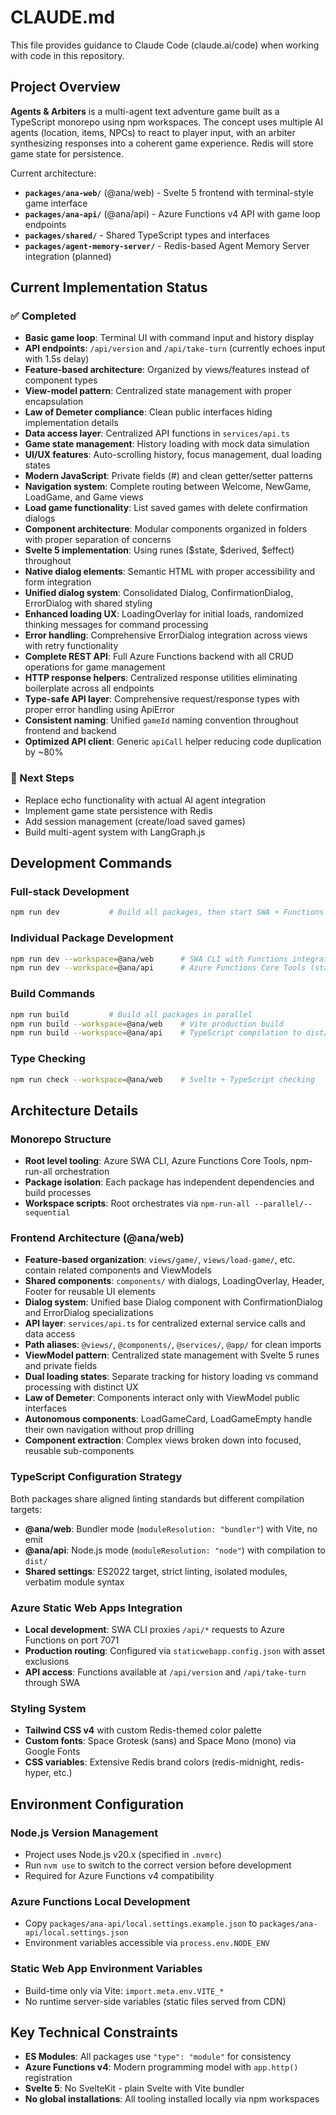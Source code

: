 # CLAUDE.md

This file provides guidance to Claude Code (claude.ai/code) when working with code in this repository.

## Project Overview

**Agents & Arbiters** is a multi-agent text adventure game built as a TypeScript monorepo using npm workspaces. The concept uses multiple AI agents (location, items, NPCs) to react to player input, with an arbiter synthesizing responses into a coherent game experience. Redis will store game state for persistence.

Current architecture:

- **`packages/ana-web/`** (@ana/web) - Svelte 5 frontend with terminal-style game interface
- **`packages/ana-api/`** (@ana/api) - Azure Functions v4 API with game loop endpoints
- **`packages/shared/`** - Shared TypeScript types and interfaces
- **`packages/agent-memory-server/`** - Redis-based Agent Memory Server integration (planned)

## Current Implementation Status

### ✅ Completed

- **Basic game loop**: Terminal UI with command input and history display
- **API endpoints**: `/api/version` and `/api/take-turn` (currently echoes input with 1.5s delay)
- **Feature-based architecture**: Organized by views/features instead of component types
- **View-model pattern**: Centralized state management with proper encapsulation
- **Law of Demeter compliance**: Clean public interfaces hiding implementation details
- **Data access layer**: Centralized API functions in `services/api.ts`
- **Game state management**: History loading with mock data simulation
- **UI/UX features**: Auto-scrolling history, focus management, dual loading states
- **Modern JavaScript**: Private fields (#) and clean getter/setter patterns
- **Navigation system**: Complete routing between Welcome, NewGame, LoadGame, and Game views
- **Load game functionality**: List saved games with delete confirmation dialogs
- **Component architecture**: Modular components organized in folders with proper separation of concerns
- **Svelte 5 implementation**: Using runes ($state, $derived, $effect) throughout
- **Native dialog elements**: Semantic HTML with proper accessibility and form integration
- **Unified dialog system**: Consolidated Dialog, ConfirmationDialog, ErrorDialog with shared styling
- **Enhanced loading UX**: LoadingOverlay for initial loads, randomized thinking messages for command processing
- **Error handling**: Comprehensive ErrorDialog integration across views with retry functionality
- **Complete REST API**: Full Azure Functions backend with all CRUD operations for game management
- **HTTP response helpers**: Centralized response utilities eliminating boilerplate across all endpoints
- **Type-safe API layer**: Comprehensive request/response types with proper error handling using ApiError
- **Consistent naming**: Unified `gameId` naming convention throughout frontend and backend
- **Optimized API client**: Generic `apiCall` helper reducing code duplication by ~80%

### 🚧 Next Steps

- Replace echo functionality with actual AI agent integration
- Implement game state persistence with Redis
- Add session management (create/load saved games)
- Build multi-agent system with LangGraph.js

## Development Commands

### Full-stack Development

```bash
npm run dev           # Build all packages, then start SWA + Functions in parallel
```

### Individual Package Development

```bash
npm run dev --workspace=@ana/web      # SWA CLI with Functions integration
npm run dev --workspace=@ana/api      # Azure Functions Core Tools (standalone)
```

### Build Commands

```bash
npm run build         # Build all packages in parallel
npm run build --workspace=@ana/web    # Vite production build
npm run build --workspace=@ana/api    # TypeScript compilation to dist/
```

### Type Checking

```bash
npm run check --workspace=@ana/web    # Svelte + TypeScript checking
```

## Architecture Details

### Monorepo Structure

- **Root level tooling**: Azure SWA CLI, Azure Functions Core Tools, npm-run-all orchestration
- **Package isolation**: Each package has independent dependencies and build processes
- **Workspace scripts**: Root orchestrates via `npm-run-all --parallel/--sequential`

### Frontend Architecture (@ana/web)

- **Feature-based organization**: `views/game/`, `views/load-game/`, etc. contain related components and ViewModels
- **Shared components**: `components/` with dialogs, LoadingOverlay, Header, Footer for reusable UI elements
- **Dialog system**: Unified base Dialog component with ConfirmationDialog and ErrorDialog specializations
- **API layer**: `services/api.ts` for centralized external service calls and data access
- **Path aliases**: `@views/`, `@components/`, `@services/`, `@app/` for clean imports
- **ViewModel pattern**: Centralized state management with Svelte 5 runes and private fields
- **Dual loading states**: Separate tracking for history loading vs command processing with distinct UX
- **Law of Demeter**: Components interact only with ViewModel public interfaces
- **Autonomous components**: LoadGameCard, LoadGameEmpty handle their own navigation without prop drilling
- **Component extraction**: Complex views broken down into focused, reusable sub-components

### TypeScript Configuration Strategy

Both packages share aligned linting standards but different compilation targets:

- **@ana/web**: Bundler mode (`moduleResolution: "bundler"`) with Vite, no emit
- **@ana/api**: Node.js mode (`moduleResolution: "node"`) with compilation to `dist/`
- **Shared settings**: ES2022 target, strict linting, isolated modules, verbatim module syntax

### Azure Static Web Apps Integration

- **Local development**: SWA CLI proxies `/api/*` requests to Azure Functions on port 7071
- **Production routing**: Configured via `staticwebapp.config.json` with asset exclusions
- **API access**: Functions available at `/api/version` and `/api/take-turn` through SWA

### Styling System

- **Tailwind CSS v4** with custom Redis-themed color palette
- **Custom fonts**: Space Grotesk (sans) and Space Mono (mono) via Google Fonts
- **CSS variables**: Extensive Redis brand colors (redis-midnight, redis-hyper, etc.)

## Environment Configuration

### Node.js Version Management

- Project uses Node.js v20.x (specified in `.nvmrc`)
- Run `nvm use` to switch to the correct version before development
- Required for Azure Functions v4 compatibility

### Azure Functions Local Development

- Copy `packages/ana-api/local.settings.example.json` to `packages/ana-api/local.settings.json`
- Environment variables accessible via `process.env.NODE_ENV`

### Static Web App Environment Variables

- Build-time only via Vite: `import.meta.env.VITE_*`
- No runtime server-side variables (static files served from CDN)

## Key Technical Constraints

- **ES Modules**: All packages use `"type": "module"` for consistency
- **Azure Functions v4**: Modern programming model with `app.http()` registration
- **Svelte 5**: No SvelteKit - plain Svelte with Vite bundler
- **No global installations**: All tooling installed locally via npm workspaces

